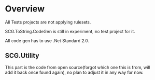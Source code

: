 # Overview

All Tests projects are not applying rulesets.

SCG.ToString.CodeGen is still in experiment, no test project for it.

All code gen has to use .Net Standard 2.0.

## SCG.Utility

This part is the code from open source(forgot which one this is from, will add it back once found again), no plan to adjust it in any way for now.
